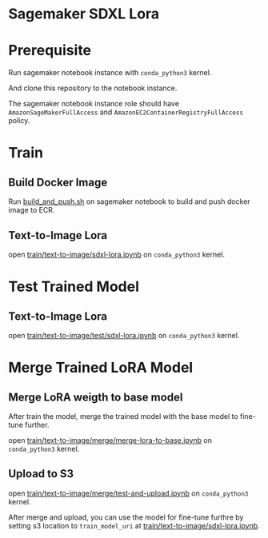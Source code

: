 # Sagemaker SDXL Lora

# Prerequisite

Run sagemaker notebook instance with `conda_python3` kernel.

And clone this repository to the notebook instance.

The sagemaker notebook instance role should have `AmazonSageMakerFullAccess` and `AmazonEC2ContainerRegistryFullAccess` policy.

# Train

## Build Docker Image

Run [build_and_push.sh](/train/text-to-image/src/build_and_push.sh) on sagemaker notebook to build and push docker image to ECR.

## Text-to-Image Lora

open [train/text-to-image/sdxl-lora.ipynb](/train/text-to-image/sdxl-lora.ipynb) on `conda_python3` kernel.

# Test Trained Model

## Text-to-Image Lora

open [train/text-to-image/test/sdxl-lora.ipynb](/train/text-to-image/test/sdxl-lora.ipynb) on `conda_python3` kernel.

# Merge Trained LoRA Model

## Merge LoRA weigth to base model

After train the model, merge the trained model with the base model to fine-tune further.

open [train/text-to-image/merge/merge-lora-to-base.ipynb](/train/text-to-image/merge/merge-lora-to-base.ipynb) on `conda_python3` kernel.

## Upload to S3

open [train/text-to-image/merge/test-and-upload.ipynb](/train/text-to-image/merge/test-and-upload.ipynb) on `conda_python3` kernel.

After merge and upload, you can use the model for fine-tune furthre by setting s3 location to `train_model_uri` at [train/text-to-image/sdxl-lora.ipynb](/train/text-to-image/sdxl-lora.ipynb).
